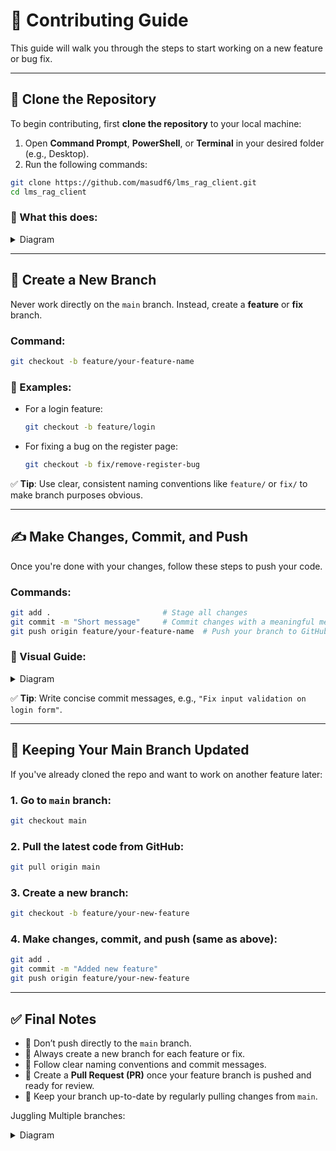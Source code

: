 # 🤝 Contributing Guide

This guide will walk you through the steps to start working on a new feature or bug fix.

---

## 🔁 Clone the Repository

To begin contributing, first **clone the repository** to your local machine:

1. Open **Command Prompt**, **PowerShell**, or **Terminal** in your desired folder (e.g., Desktop).
2. Run the following commands:

```bash
git clone https://github.com/masudf6/lms_rag_client.git
cd lms_rag_client
```

### 📌 What this does:

<details>
<summary>Diagram</summary>

```mermaid
graph LR
A[GitHub Repository] --> B[Local Machine]
B --> C[cd into lms_rag_client folder]
C --> D[You are now on main branch]
```

</details>

---

## 🌱 Create a New Branch

Never work directly on the `main` branch. Instead, create a **feature** or **fix** branch.

### Command:
```bash
git checkout -b feature/your-feature-name
```

### 🧠 Examples:
- For a login feature:
  ```bash
  git checkout -b feature/login
  ```
- For fixing a bug on the register page:
  ```bash
  git checkout -b fix/remove-register-bug
  ```

✅ **Tip**: Use clear, consistent naming conventions like `feature/` or `fix/` to make branch purposes obvious.

---

## ✍️ Make Changes, Commit, and Push

Once you're done with your changes, follow these steps to push your code.

### Commands:
```bash
git add .                         # Stage all changes
git commit -m "Short message"     # Commit changes with a meaningful message
git push origin feature/your-feature-name  # Push your branch to GitHub
```

### 🧭 Visual Guide:

<details>
<summary>Diagram</summary>

```mermaid
graph TD
A[Working Directory] --> B[Staging Area - git add]
B --> C[Local Repository - git commit]
C --> D[GitHub Remote - git push]
```

</details>

✅ **Tip**: Write concise commit messages, e.g., `"Fix input validation on login form"`.

---

## 🔄 Keeping Your Main Branch Updated

If you've already cloned the repo and want to work on another feature later:

### 1. Go to `main` branch:
```bash
git checkout main
```

### 2. Pull the latest code from GitHub:
```bash
git pull origin main
```

### 3. Create a new branch:
```bash
git checkout -b feature/your-new-feature
```

### 4. Make changes, commit, and push (same as above):
```bash
git add .
git commit -m "Added new feature"
git push origin feature/your-new-feature
```

---

## ✅ Final Notes

- 🚫 Don’t push directly to the `main` branch.
- 🌱 Always create a new branch for each feature or fix.
- 🧠 Follow clear naming conventions and commit messages.
- 🔁 Create a **Pull Request (PR)** once your feature branch is pushed and ready for review.
- 🧹 Keep your branch up-to-date by regularly pulling changes from `main`.





Juggling Multiple branches:
<details>
<summary>Diagram</summary>

```
              ┌──────────────┐
              │ git clone    │
              └─────┬────────┘
                    │
        ┌───────────▼────────────┐
        │ git checkout -b featureA │
        └───────────┬────────────┘
                    │
         [do work on featureA]
                    │
        ┌───────────▼────────────┐
        │    git stash           │ ← stores unfinished work
        └───────────┬────────────┘
                    │
        ┌───────────▼────────┐
        │  git switch main   │
        │  git pull origin   │ ← update base branch
        └───────────┬────────┘
                    │
        ┌───────────▼────────────┐
        │ git checkout -b featureB │
        └───────────┬────────────┘
                    │
         [do work on featureB]
                    │
        ┌───────────▼────────────┐
        │     git stash          │ ← store featureB work
        └───────────┬────────────┘
                    │
        ┌───────────▼────────────┐
        │  git switch featureA   │
        └───────────┬────────────┘
                    │
        ┌───────────▼────────────┐
        │   git stash pop        │ ← get your featureA work back
        └───────────┬────────────┘
                    │
         [finish + test work]
                    │
        ┌───────────▼────────────┐
        │ git add .              │
        │ git commit -m "..."    │
        │ git push -u origin     │
        └────────────────────────┘

```

</details>

